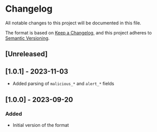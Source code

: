# Changelog

All notable changes to this project will be documented in this file.

The format is based on [Keep a Changelog](https://keepachangelog.com/en/1.0.0/),
and this project adheres to [Semantic Versioning](https://semver.org/spec/v2.0.0.html).

## [Unreleased]

## [1.0.1] - 2023-11-03

- Added parsing of `malicious_*` and `alert_*` fields

## [1.0.0] - 2023-09-20

### Added

- Initial version of the format
